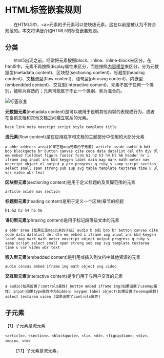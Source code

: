 # HTML标签嵌套规则  

&emsp;&emsp;在HTML5中，\<a\>元素的子元素可以使块级元素，这在以前是被认为不符合规范的。本文将详细介绍HTML5的标签嵌套规则。  

## 分类  
&emsp;&emsp;html5出现之前，经常把元素按照block、inline、inline-block来区分。在html5中，元素不再按照display属性来区分，而是按照[内容模型](https://www.cnblogs.com/xiaohuochai/p/5046584.html)来区分，分为元数据型(metadata content)、区块型(sectioning content)、标题型(heading content)、文档流型(flow content)、语句型(phrasing content)、内嵌型(embendded content)、交互型(interactive content)。元素不属于任何一个类别，被称为穿透的；元素可能属于不止一个类别，称为混合的。   

<img src="https://pic.xiaohuochai.site/blog/HTML_grammar_tagsNesting.png" alt="标签嵌套">

**元数据元素**(metadata content)是可以被用于说明其他内容的表现或行为，或者在当前文档和其他文档之间建立联系的元素。  
```
base link meta noscript script style template title
```

**流元素**(flow content)是在应用程序和文档的主题部分中使用的大部分元素  
```
a abbr address area(如果它是map元素的子元素) article aside audio b bdi bdo blockquote br button canvas cite code data datalist del dfn div dl em embed fieldset figure footer form h1 h2 h3 h4 h5 h6 header hr i iframe img input ins kbd keygen label main map mark math meter nav noscript object ol output p pre progress q ruby s samp script section select small span strong sub sup svg table template textarea time u ul var video wbr text
```

**区块型元素**(sectioning content)是用于定义标题的及页脚范围的元素  
```
article aside nav section
```

**标题型元素**(heading content)是用于定义一个区块/章节的标题  
```
h1 h2 h3 h4 h5 h6
```

**语句型元素**(phrasing content)是用于标记段落级文本的元素  
```
a abbr area (如果它是map元素的子级) audio b bdi bdo br button canvas cite code data datalist del dfn em embed i iframe img input ins kbd keygen label map mark math meter noscript object output progress q ruby s samp script select small span strong sub sup svg template textarea time u var video wbr text
```  

**嵌入型元素**(embedded content)是引用或插入到文档中其他资源的元素  
```
audio canvas embed iframe img math object svg video
```

**交互型元素**(interactive content)是专门用于与用户交互的元素  
```
a audio(如果设置了controls属性) button embed iframe img(如果设置了usemap属性) input(如果type属性不为hidden) keygen label object(如果设置了usemap属性) select textarea video (如果设置了controls属性)
```

## 子元素  
【1】子元素是流元素  
```
<article>、<section>、<blockquote>、<li>、<dd>、<figcaption>、<div>、<main>、<td>
```

&emsp;&emsp;【1.1】子元素是流元素，


